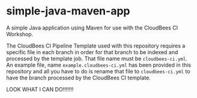 # simple-java-maven-app

A simple Java application using Maven for use with the CloudBees CI Workshop.

The CloudBees CI Pipeline Template used with this repository requires a specific file in each branch in order for that branch to be indexed and processed by the template job. That file name must be `cloudbees-ci.yml`. An example file, name `example.cloudbees-ci.yml` has been provided in this repository and all you have to do is rename that file to `cloudbees-ci.yml` to have the branch processed by the CloudBees CI template.

LOOK WHAT I CAN DO!!!!!!!
